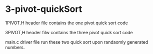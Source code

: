 # 3-pivot-quickSort

1PIVOT.H header file contains the one pivot quick sort code

3PIVOT,H header filw contains the three pivot quick sort code

main.c  driver file run these two quick sort upon randaomly generated numbers. 
